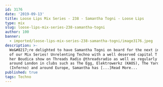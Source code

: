 ```yaml
---
id: 3176
date: '2019-09-13'
title: Loose Lips Mix Series - 238 - Samantha Togni - Loose Lips
type: mix
slug: loose-lips-mix-series-238-samantha-togni
author: 100
banner:
  - imported/loose-lips-mix-series-238-samantha-togni/image3176.jpeg
description: >-
  We&#8217;re delighted to have Samantha Togni on board for the next instalment
  of our Mix Series! Unrelenting Techno with a well deserved capital T! Running
  her Boudica show on Threads Radio @threadsradio as well as regularly playing
  around London in clubs such as The Egg, Elektrowerkz (KAOS), The Yard
  (Inferno) and around Europe, Samantha has [...]Read More...
published: true
tags: Techno
---
```


